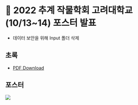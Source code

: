 # 📝 2022 추계 작물학회 고려대학교(10/13~14) 포스터 발표
* 데이터 보안을 위해 Input 폴더 삭제

## 초록
- [PDF Download](https://github.com/riverallzero/Wheat_unbong/files/9765748/2022.pdf)

## 포스터
<img src="https://user-images.githubusercontent.com/93754504/195358303-5a267827-fe4a-458b-a499-c845755ae551.jpg">
